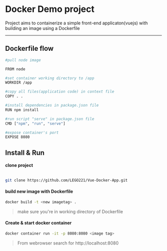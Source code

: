 # Docker Demo project

Project aims to containerize a simple front-end applicaton(vuejs) with building an image using a Dockerfile

----
## Dockerfile flow 

```bash 
#pull node image

FROM node

#set container working directory to /app
WORKDIR /app

#copy all files(application code) in context file 
COPY . .

#install dependencies in package.json file
RUN npm install 

#run script "serve" in package.json file
CMD ["npm", "run", "serve"]

#expose container's port
EXPOSE 8080

```

## Install & Run 

#### clone project 
```bash

git clone https://github.com/LEGO221/Vue-Docker-App.git
```

#### build new image with Dockerfile
```bash
docker build -t <new imagetag> .
```
> make sure you're in working directory of Dockerfile

#### Create & start docker container 
```bash
docker container run -it -p 8080:8080 <image tag>
```
> From webrowser search for http://localhost:8080
